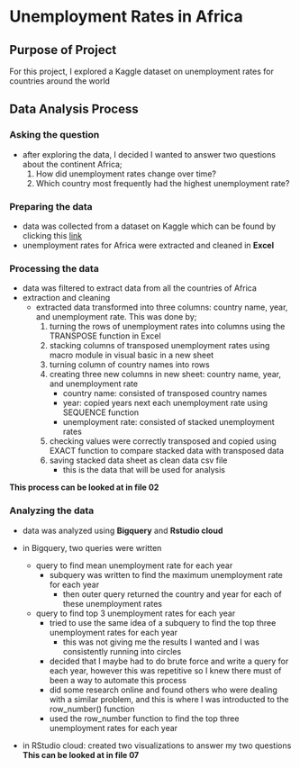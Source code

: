 # Unemployment Rates in Africa

## Purpose of Project

For this project, I explored a Kaggle dataset on unemployment rates for countries around the world

## Data Analysis Process

### Asking the question

- after exploring the data, I decided I wanted to answer two questions about the continent Africa;
  1. How did unemployment rates change over time?
  2. Which country most frequently had the highest unemployment rate?

### Preparing the data

- data was collected from a dataset on Kaggle which can be found by clicking this [link](https://www.kaggle.com/datasets/pantanjali/unemployment-dataset)
- unemployment rates for Africa were extracted and cleaned in **Excel**

### Processing the data

- data was filtered to extract data from all the countries of Africa
- extraction and cleaning
  - extracted data transformed into three columns: country name, year, and unemployment rate. This was done by;
    1. turning the rows of unemployment rates into columns using the TRANSPOSE function in Excel
    2. stacking columns of transposed unemployment rates using macro module in visual basic in a new sheet
    3. turning column of country names into rows
    4. creating three new columns in new sheet: country name, year, and unemployment rate
        - country name: consisted of transposed country names  
        - year: copied years next each unemployment rate using SEQUENCE function
        - unemployment rate: consisted of stacked unemployment rates
    5. checking values were correctly transposed and copied using EXACT function to compare stacked data with transposed data
    6. saving stacked data sheet as clean data csv file
        - this is the data that will be used for analysis  

**This process can be looked at in file 02**
 
 ### Analyzing the data
 
 - data was analyzed using **Bigquery** and **Rstudio cloud**
 - in Bigquery, two queries were written
   - query to find mean unemployment rate for each year
      - subquery was written to find the maximum unemployment rate for each year
        - then outer query returned the country and year for each of these unemployment rates
    - query to find top 3 unemployment rates for each year
      - tried to use the same idea of a subquery to find the top three unemployment rates for each year
        - this was not giving me the results I wanted and I was consistently running into circles
      - decided that I maybe had to do brute force and write a query for each year, however this was repetitive so I knew there must of been a way to automate this process
      - did some research online and found others who were dealing with a similar problem, and this is where I was introducted to the row_number() function
      - used the row_number function to find the top three unemployment rates for each year  
        
  - in RStudio cloud: created two visualizations to answer my two questions  
  **This can be looked at in file 07**
